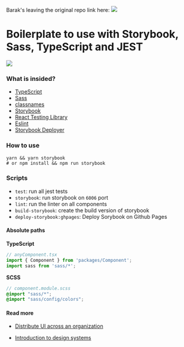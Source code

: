 
Barak's leaving the original repo link here:
<a href="https://github.com/thenriquedb/storybook-sass-typescript-boilerplate" target="_blank"><img src="https://raw.githubusercontent.com/storybooks/brand/master/badge/badge-storybook.svg"></a>

# Boilerplate to use with Storybook, Sass, TypeScript and JEST
<a href="https://github.com/storybooks/storybook" target="_blank"><img src="https://raw.githubusercontent.com/storybooks/brand/master/badge/badge-storybook.svg"></a>

### What is insided?
*  [TypeScript](https://www.typescriptlang.org/)
*  [Sass](https://sass-lang.com/)
*  [classnames](https://www.npmjs.com/package/classnames)
*  [Storybook](https://storybook.js.org/)
*  [React Testing Library](https://testing-library.com/docs/react-testing-library/intro)
*  [Eslint](https://eslint.org/)
*  [Storybook Deployer](https://github.com/storybookjs/storybook-deployer)

### How to use
```shell
yarn && yarn storybook
# or npm install && npm run storybook  
```

### Scripts
* ``test``: run all jest tests
* ``storybook``: run storybook on ``6006`` port
* ``lint``: run the linter on all components
* ``build-storybook``: create the build version of storybook
* ``deploy-storybook:ghpages``: Deploy Sorybook on Github Pages
  
#### Absolute paths 
**TypeScript** 
```ts
// anyComponent.tsx
import { Component } from 'packages/Component';
import sass from 'sass/*';
```
**SCSS** 
```scss
// component.module.scss
@import "sass/*";
@import "sass/config/colors";
```

#### Read more

- [Distribute UI across an organization](https://www.learnstorybook.com/design-systems-for-developers/react/en/distribute/)

- [Introduction to design systems](https://www.learnstorybook.com/design-systems-for-developers/react/en/introduction/)


